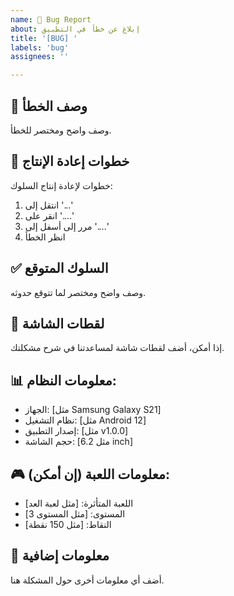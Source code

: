 ```yaml
---
name: 🐛 Bug Report
about: إبلاغ عن خطأ في التطبيق
title: '[BUG] '
labels: 'bug'
assignees: ''

---
```


## 🐛 **وصف الخطأ**
وصف واضح ومختصر للخطأ.

## 🔄 **خطوات إعادة الإنتاج**
خطوات لإعادة إنتاج السلوك:
1. انتقل إلى '...'
2. انقر على '....'
3. مرر إلى أسفل إلى '....'
4. انظر الخطأ

## ✅ **السلوك المتوقع**
وصف واضح ومختصر لما تتوقع حدوثه.

## 📱 **لقطات الشاشة**
إذا أمكن، أضف لقطات شاشة لمساعدتنا في شرح مشكلتك.

## 📊 **معلومات النظام:**
 - الجهاز: [مثل Samsung Galaxy S21]
 - نظام التشغيل: [مثل Android 12]
 - إصدار التطبيق: [مثل v1.0.0]
 - حجم الشاشة: [مثل 6.2 inch]

## 🎮 **معلومات اللعبة (إن أمكن):**
 - اللعبة المتأثرة: [مثل لعبة العد]
 - المستوى: [مثل المستوى 3]
 - النقاط: [مثل 150 نقطة]

## 📝 **معلومات إضافية**
أضف أي معلومات أخرى حول المشكلة هنا.
